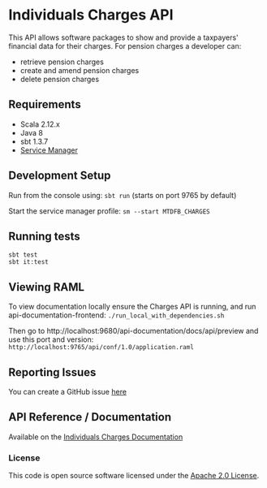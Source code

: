 Individuals Charges API
========================
This API allows software packages to show and provide a taxpayers' financial data for their charges. For pension charges a developer can:
* retrieve pension charges
* create and amend pension charges
* delete pension charges

## Requirements
- Scala 2.12.x
- Java 8
- sbt 1.3.7
- [Service Manager](https://github.com/hmrc/service-manager)

## Development Setup

Run from the console using: `sbt run` (starts on port 9765 by default)

Start the service manager profile: `sm --start MTDFB_CHARGES`

## Running tests
```
sbt test
sbt it:test
```

## Viewing RAML

To view documentation locally ensure the Charges API is running, and run api-documentation-frontend:
`./run_local_with_dependencies.sh`

Then go to http://localhost:9680/api-documentation/docs/api/preview and use this port and version:
`http://localhost:9765/api/conf/1.0/application.raml`

## Reporting Issues

You can create a GitHub issue [here](https://github.com/hmrc/individuals-charges-api/issues)

## API Reference / Documentation 
Available on the [Individuals Charges Documentation](https://developer.service.hmrc.gov.uk/api-documentation/docs/api/service/individuals-charges-api/1.0)

### License
This code is open source software licensed under the [Apache 2.0 License](http://www.apache.org/licenses/LICENSE-2.0.html).
